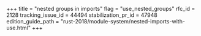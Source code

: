 +++
title = "nested groups in imports"
flag = "use_nested_groups"
rfc_id = 2128
tracking_issue_id = 44494
stabilization_pr_id = 47948
edition_guide_path = "rust-2018/module-system/nested-imports-with-use.html"
+++
